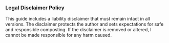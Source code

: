 ### Legal Disclaimer Policy

This guide includes a liability disclaimer that must remain intact in all versions. The disclaimer protects the author and sets expectations for safe and responsible composting.
If the disclaimer is removed or altered, I cannot be made responsible for any harm caused.

